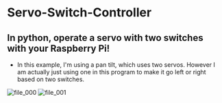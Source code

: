 # Servo-Switch-Controller
## In python, operate a servo with two switches with your Raspberry Pi!

- In this example, I'm using a pan tilt, which uses two servos. However I am actually just using one in this program to make it go left or right based on two switches.

![file_000](https://user-images.githubusercontent.com/35685060/35419675-2bb35efc-01ee-11e8-9c55-68b6a61714d1.jpeg)
![file_001](https://user-images.githubusercontent.com/35685060/35419677-2d538f7a-01ee-11e8-8e94-a0ac02b61f01.jpeg)
